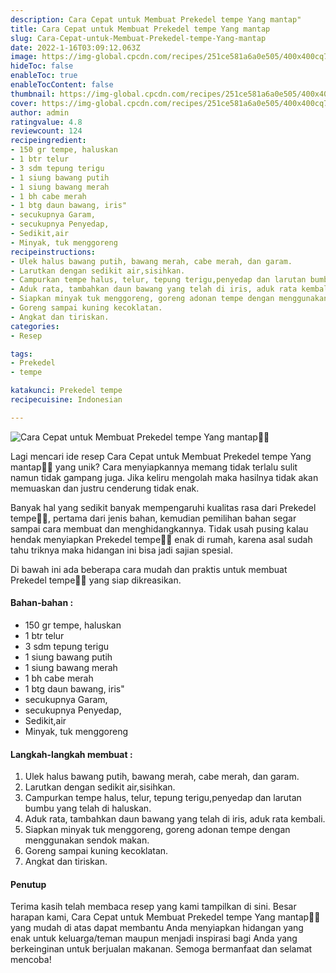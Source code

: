 ```yaml
---
description: Cara Cepat untuk Membuat Prekedel tempe Yang mantap"
title: Cara Cepat untuk Membuat Prekedel tempe Yang mantap
slug: Cara-Cepat-untuk-Membuat-Prekedel-tempe-Yang-mantap
date: 2022-1-16T03:09:12.063Z
image: https://img-global.cpcdn.com/recipes/251ce581a6a0e505/400x400cq70/photo.jpg
hideToc: false
enableToc: true
enableTocContent: false
thumbnail: https://img-global.cpcdn.com/recipes/251ce581a6a0e505/400x400cq70/photo.jpg
cover: https://img-global.cpcdn.com/recipes/251ce581a6a0e505/400x400cq70/photo.jpg
author: admin
ratingvalue: 4.8
reviewcount: 124
recipeingredient:
- 150 gr tempe, haluskan
- 1 btr telur
- 3 sdm tepung terigu
- 1 siung bawang putih
- 1 siung bawang merah
- 1 bh cabe merah
- 1 btg daun bawang, iris"
- secukupnya Garam,
- secukupnya Penyedap,
- Sedikit,air
- Minyak, tuk menggoreng
recipeinstructions:
- Ulek halus bawang putih, bawang merah, cabe merah, dan garam.
- Larutkan dengan sedikit air,sisihkan.
- Campurkan tempe halus, telur, tepung terigu,penyedap dan larutan bumbu yang telah di haluskan.
- Aduk rata, tambahkan daun bawang yang telah di iris, aduk rata kembali.
- Siapkan minyak tuk menggoreng, goreng adonan tempe dengan menggunakan sendok makan.
- Goreng sampai kuning kecoklatan.
- Angkat dan tiriskan.
categories:
- Resep

tags:
- Prekedel
- tempe

katakunci: Prekedel tempe
recipecuisine: Indonesian

---
```


![Cara Cepat untuk Membuat Prekedel tempe Yang mantap👩‍🍳](https://img-global.cpcdn.com/recipes/251ce581a6a0e505/400x400cq70/photo.jpg)

Lagi mencari ide resep Cara Cepat untuk Membuat Prekedel tempe Yang mantap👩‍🍳 yang unik? Cara menyiapkannya memang tidak terlalu sulit namun tidak gampang juga. Jika keliru mengolah maka hasilnya tidak akan memuaskan dan justru cenderung tidak enak.

Banyak hal yang sedikit banyak mempengaruhi kualitas rasa dari Prekedel tempe👩‍🍳, pertama dari jenis bahan, kemudian pemilihan bahan segar sampai cara membuat dan menghidangkannya. Tidak usah pusing kalau hendak menyiapkan Prekedel tempe👩‍🍳 enak di rumah, karena asal sudah tahu triknya maka hidangan ini bisa jadi sajian spesial.

Di bawah ini ada beberapa cara mudah dan praktis untuk membuat Prekedel tempe👩‍🍳 yang siap dikreasikan.

<!--inarticleads1-->

#### Bahan-bahan :

- 150 gr tempe, haluskan
- 1 btr telur
- 3 sdm tepung terigu
- 1 siung bawang putih
- 1 siung bawang merah
- 1 bh cabe merah
- 1 btg daun bawang, iris"
- secukupnya Garam,
- secukupnya Penyedap,
- Sedikit,air
- Minyak, tuk menggoreng

<!--inarticleads2-->

#### Langkah-langkah membuat :

1. Ulek halus bawang putih, bawang merah, cabe merah, dan garam.
1. Larutkan dengan sedikit air,sisihkan.
1. Campurkan tempe halus, telur, tepung terigu,penyedap dan larutan bumbu yang telah di haluskan.
1. Aduk rata, tambahkan daun bawang yang telah di iris, aduk rata kembali.
1. Siapkan minyak tuk menggoreng, goreng adonan tempe dengan menggunakan sendok makan.
1. Goreng sampai kuning kecoklatan.
1. Angkat dan tiriskan.

#### Penutup

Terima kasih telah membaca resep yang kami tampilkan di sini. Besar harapan kami, Cara Cepat untuk Membuat Prekedel tempe Yang mantap👩‍🍳 yang mudah di atas dapat membantu Anda menyiapkan hidangan yang enak untuk keluarga/teman maupun menjadi inspirasi bagi Anda yang berkeinginan untuk berjualan makanan. Semoga bermanfaat dan selamat mencoba!